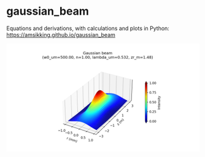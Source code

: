 # gaussian_beam
Equations and derivations, with calculations and plots in Python: https://amsikking.github.io/gaussian_beam

![social_preview](https://github.com/amsikking/gaussian_beam/blob/main/social_preview.png)
